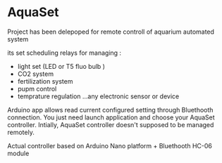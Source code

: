 # AquaSet

Project has been delepoped for remote controll of aquarium automated system

its set scheduling relays for managing :
  - light set (LED or T5 fluo bulb )
  - CO2 system 
  - fertilization system
  - pupm control 
  - temprature regulation
    ...any electronic sensor or device
  
Arduino app allows read current configured setting through Bluethooth connection. 
You just need launch application and choose your AquaSet controller. 
Intially, AquaSet controller doesn't supposed to be managed remotely.

Actual controller based on Arduino Nano platform + Bluethooth HC-06 module 
